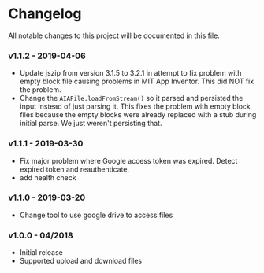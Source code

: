 # Changelog
All notable changes to this project will be documented in this file.

### v1.1.2 - 2019-04-06
- Update jszip from version 3.1.5 to 3.2.1 in attempt to fix problem with empty 
    block file causing problems in MIT App Inventor. This did NOT fix the problem.
- Change the `AIAFile.loadFromStream()` so it parsed and persisted the input instead of just
   parsing it. This fixes the problem with empty block files because the empty blocks were
   already replaced with a stub during initial parse. We just weren't persisting that. 

### v1.1.1 - 2019-03-30
- Fix major problem where Google access token was expired. Detect expired token and reauthenticate. 
- add health check

### v1.1.0 - 2019-03-20
- Change tool to use google drive to access files

### v1.0.0   - 04/2018
- Initial release
- Supported upload and download files

